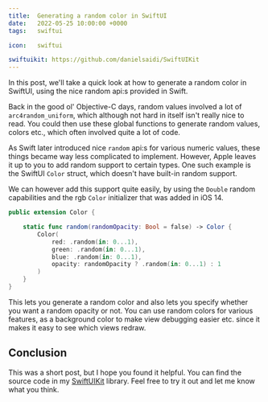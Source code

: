```yaml
---
title:  Generating a random color in SwiftUI
date:   2022-05-25 10:00:00 +0000
tags:   swiftui

icon:   swiftui

swiftuikit: https://github.com/danielsaidi/SwiftUIKit
---
```


In this post, we'll take a quick look at how to generate a random color in SwiftUI, using the nice random api:s provided in Swift.

Back in the good ol' Objective-C days, random values involved a lot of `arc4random_uniform`, which although not hard in itself isn't really nice to read. You could then use these global functions to generate random values, colors etc., which often involved quite a lot of code.

As Swift later introduced nice `random` api:s for various numeric values, these things became way less complicated to implement. However, Apple leaves it up to you to add random support to certain types. One such example is the SwiftUI `Color` struct, which doesn't have built-in random support.

We can however add this support quite easily, by using the `Double` random capabilities and the rgb `Color` initializer that was added in iOS 14.

```swift
public extension Color {

    static func random(randomOpacity: Bool = false) -> Color {
        Color(
            red: .random(in: 0...1),
            green: .random(in: 0...1),
            blue: .random(in: 0...1),
            opacity: randomOpacity ? .random(in: 0...1) : 1
        )
    }
}

```

This lets you generate a random color and also lets you specify whether you want a random opacity or not. You can use random colors for various features, as a background color to make view debugging easier etc. since it makes it easy to see which views redraw.


## Conclusion

This was a short post, but I hope you found it helpful. You can find the source code in my [SwiftUIKit]({{page.swiftuikit}}) library. Feel free to try it out and let me know what you think.